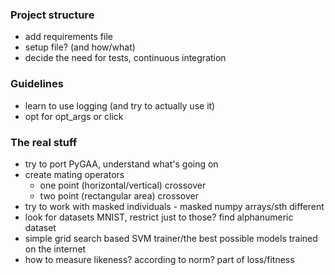 ### Project structure
- add requirements file
- setup file? (and how/what)
- decide the need for tests, continuous integration

### Guidelines
- learn to use logging (and try to actually use it)
- opt for opt_args or click

### The real stuff
- try to port PyGAA, understand what's going on
- create mating operators
    - one point (horizontal/vertical) crossover
    - two point (rectangular area) crossover
- try to work with masked individuals - masked numpy arrays/sth different
- look for datasets MNIST, restrict just to those? find alphanumeric dataset
- simple grid search based SVM trainer/the best possible models trained on the internet
- how to measure likeness? according to norm? part of loss/fitness